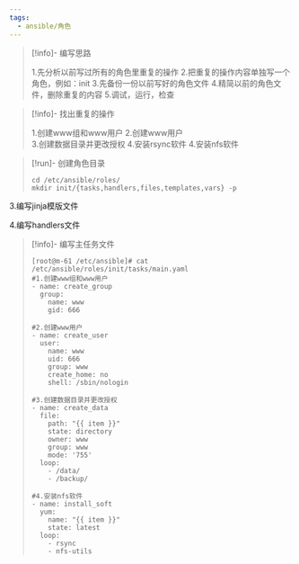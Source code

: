 ```yaml
---
tags:
  - ansible/角色
---
```

> [!info]- 编写思路
> 
> 
> 1.先分析以前写过所有的角色里重复的操作
> 2.把重复的操作内容单独写一个角色，例如：init 
> 3.先备份一份以前写好的角色文件
> 4.精简以前的角色文件，删除重复的内容
> 5.调试，运行，检查

> [!info]- 找出重复的操作
> 
> 
> 1.创建www组和www用户
> 2.创建www用户  
> 3.创建数据目录并更改授权
> 4.安装rsync软件
> 4.安装nfs软件

> [!run]- 创建角色目录
> 
> 
> ```
> cd /etc/ansible/roles/
> mkdir init/{tasks,handlers,files,templates,vars} -p
> ```

3.编写jinja模版文件

4.编写handlers文件


> [!info]- 编写主任务文件
> 
> 
> ```
> [root@m-61 /etc/ansible]# cat /etc/ansible/roles/init/tasks/main.yaml 
> #1.创建www组和www用户
> - name: create_group
>   group:
>     name: www
>     gid: 666
>     
> #2.创建www用户  
> - name: create_user
>   user:
>     name: www
>     uid: 666
>     group: www
>     create_home: no
>     shell: /sbin/nologin
> 
> #3.创建数据目录并更改授权
> - name: create_data
>   file: 
>     path: "{{ item }}" 
>     state: directory 
>     owner: www
>     group: www
>     mode: '755'
>   loop:
>     - /data/
>     - /backup/
> 
> #4.安装nfs软件
> - name: install_soft
>   yum:
>     name: "{{ item }}"
>     state: latest
>   loop:
>     - rsync
>     - nfs-utils
> ```
> 